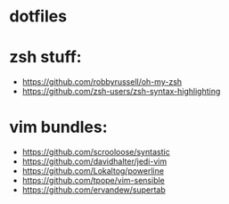 dotfiles
========

zsh stuff:
=========
- https://github.com/robbyrussell/oh-my-zsh
- https://github.com/zsh-users/zsh-syntax-highlighting

vim bundles:
============

- https://github.com/scrooloose/syntastic
- https://github.com/davidhalter/jedi-vim
- https://github.com/Lokaltog/powerline
- https://github.com/tpope/vim-sensible
- https://github.com/ervandew/supertab
